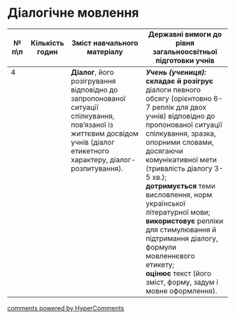 <div id="hypercomments_widget" class="js-hypercomments-widget invisible"></div>

# Діалогічне мовлення

<table>
  <tr>
    <td width="10%" align="center"><b>№ <br>п\п</br></b></td>
    <td width="5%" align="center"><b>Кількість годин</b></td>  
    <td width="40%" align="center"><b>Зміст навчального матеріалу</b></td>
    <td width="45%" align="center"><b>Державні вимоги до рівня загальноосвітньої підготовки учнів</b></td>
  </tr>
<tbody>
  <tr>
<td width="10%" style="vertical-align:top !important;">4</td>
<td width="5%" style="vertical-align:top !important;"><b></b></td>
    <td width="40%" style="vertical-align:top !important;">
<b>Діалог</b>, його розігрування   відповідно  до запропонованої ситуації спілкування, пов’язаної із життєвим досвідом учнів  (діалог етикетного характеру, діалог-розпитування). 
</td>
    <td width="45%" style="vertical-align:top !important;">
<i><b>Учень (учениця):</b></i><br>
<b>складає й розігрує</b> діалоги певного обсягу (орієнтовно 6-7 реплік для двох учнів) відповідно до пропонованої ситуації спілкування, зразка, опорними словами, досягаючи комунікативної мети (тривалість діалогу 3-5 хв.);<br>
<b>дотримується</b> теми висловлення, норм української літературної мови;<br>
<b>використовує</b> репліки для стимулювання й підтримання діалогу, формули мовленнєвого етикету;<br>
<b>оцінює</b> текст (його зміст, форму, задум і мовне оформлення).
</td>
  </tr>
</tbody>
</table>

<div class="js-hypercomments-container">
<a href="http://hypercomments.com" class="hc-link" title="comments widget">comments powered by HyperComments</a>
</div>